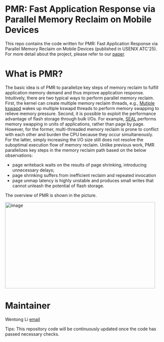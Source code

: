 # PMR: Fast Application Response via Parallel Memory Reclaim on Mobile Devices
This repo contains the code written for PMR: Fast Application Response via Parallel Memory Reclaim on Mobile Devices (published in USENIX ATC'25). For more detail about the project, please refer to our [paper](https://www.usenix.org/conference/atc25/presentation/li-wentong).


# What is PMR? 

The basic idea is of PMR to parallelize key steps of memory reclaim to fulfill application memory demand and thus improve application response. Intuitively, there are two typical
ways to perform parallel memory reclaim. First, the kernel can create multiple memory reclaim threads, e.g., [Mutiple kswapd](https://lkml.org/lkml/2018/4/2/107) wakes up multiple kswapd threads to perform memory swapping to relieve memory pressure. Second, it is possible to exploit the performance advantage of flash storage through bulk I/Os. For example, [SEAL](https://ieeexplore.ieee.org/document/9211475) performs
memory swapping in units of applications, rather than page by page. However, for the former, multi-threaded memory reclaim is prone to conflict with each other and burden the CPU because they occur simultaneously. For the latter, simply increasing the I/O size still does not resolve the suboptimal execution flow of memory reclaim. Unlike previous work, PMR parallelizes key steps in the memory reclaim path based on the below observations:

- page writeback waits on the results of page shrinking, introducing unnecessary delays;
- page shrinking suffers from inefficient reclaim and repeated invocation
- page unmap latency is highly unstable and produces small writes that cannot unleash the potential of flash storage.

The overview of PMR is shown in the picture.

<img width="488" height="281" alt="image" src="https://github.com/user-attachments/assets/6533a64f-4b2a-4c6b-b2d1-979dac670b39" />

# Maintainer
Wentong Li [email](liwentongemail@gmail.com)

Tips: This repository code will be continuously updated once the code has passed necessary checks.
